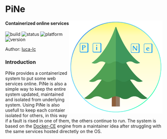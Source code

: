 [1]: https://www.docker.com/
[2]: https://luca-lc.github.io/

# PiNe
<img src="./assets/img/PiNe.png" width="300" align="right"/> 

#### Containerized online services 
![build](https://img.shields.io/badge/build-inTest-ff3030)
![status](https://img.shields.io/badge/status-Debug-yellow)
![platform](https://img.shields.io/badge/platform-Docker-3285a8)
![version](https://img.shields.io/badge/version-3.5-ff7300)

Author: [luca-lc][2]

### Introduction

PiNe provides a containerized system to put some web services online. PiNe is also a simple way to keep the entire system updated, maintained and isolated from underlying system. Using PiNe is also usefull to keep each contaier isolated for others, in this way if a fault is rised in one of them, the others continue to run. The system is based on the [Docker-CE][1] engine from a maintainer idea after struggling with the same services hosted directetly on the OS.
